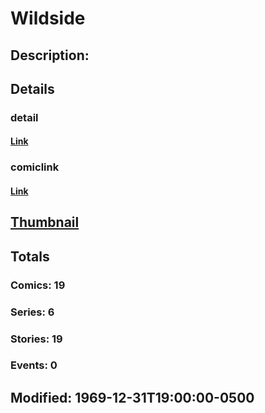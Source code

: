 # Wildside
## Description: 
## Details
### detail
#### [Link](http://marvel.com/characters/2574/wildside?utm_campaign=apiRef&utm_source=225578a89fc76f3d20fbffda5d17a88d)
### comiclink
#### [Link](http://marvel.com/comics/characters/1009716/wildside?utm_campaign=apiRef&utm_source=225578a89fc76f3d20fbffda5d17a88d)
## [Thumbnail](http://i.annihil.us/u/prod/marvel/i/mg/b/40/image_not_available.jpg)
## Totals
### Comics: 19
### Series: 6
### Stories: 19
### Events: 0
## Modified: 1969-12-31T19:00:00-0500